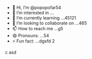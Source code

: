 - 👋 Hi, I’m @popopofar54
- 👀 I’m interested in ...
- 🌱 I’m currently learning ...45121
- 💞️ I’m looking to collaborate on ...465
- 📫 How to reach me ...g5
- 😄 Pronouns: ...54
- ⚡ Fun fact: ...dgsfd
2
<!---
popopofar/popopofar is a ✨ special ✨ repository because its `README.md` (this file) appears on your GitHub profile.ggf
You can click the Preview link to take a look at your changes.
--->
c
asd
